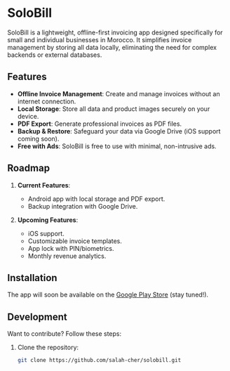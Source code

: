 # SoloBill

SoloBill is a lightweight, offline-first invoicing app designed specifically for small and individual businesses in Morocco. It simplifies invoice management by storing all data locally, eliminating the need for complex backends or external databases.

## Features
- **Offline Invoice Management**: Create and manage invoices without an internet connection.
- **Local Storage**: Store all data and product images securely on your device.
- **PDF Export**: Generate professional invoices as PDF files.
- **Backup & Restore**: Safeguard your data via Google Drive (iOS support coming soon).
- **Free with Ads**: SoloBill is free to use with minimal, non-intrusive ads.

## Roadmap
1. **Current Features**:
   - Android app with local storage and PDF export.
   - Backup integration with Google Drive.

2. **Upcoming Features**:
   - iOS support.
   - Customizable invoice templates.
   - App lock with PIN/biometrics.
   - Monthly revenue analytics.

## Installation
The app will soon be available on the [Google Play Store](#) (stay tuned!).

## Development
Want to contribute? Follow these steps:
1. Clone the repository:
   ```bash
   git clone https://github.com/salah-cher/solobill.git
